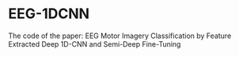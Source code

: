 # EEG-1DCNN
The code of the paper: EEG Motor Imagery Classification by Feature Extracted Deep 1D-CNN and Semi-Deep Fine-Tuning
